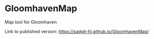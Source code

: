 # GloomhavenMap
Map tool for Gloomhaven

Link to published version: https://sadgit-hl.github.io/GloomhavenMap/

